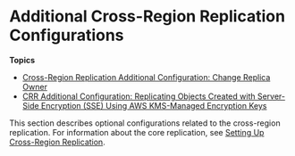 # Additional Cross\-Region Replication Configurations<a name="crr-additional-configs"></a>

**Topics**
+ [Cross\-Region Replication Additional Configuration: Change Replica Owner](crr-change-owner.md)
+ [CRR Additional Configuration: Replicating Objects Created with Server\-Side Encryption \(SSE\) Using AWS KMS\-Managed Encryption Keys](crr-replication-config-for-kms-objects.md)

This section describes optional configurations related to the cross\-region replication\. For information about the core replication, see [Setting Up Cross\-Region Replication](crr-how-setup.md)\.